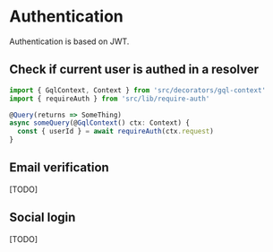 # Authentication

Authentication is based on JWT.

## Check if current user is authed in a resolver

```ts
import { GqlContext, Context } from 'src/decorators/gql-context'
import { requireAuth } from 'src/lib/require-auth'

@Query(returns => SomeThing)
async someQuery(@GqlContext() ctx: Context) {
  const { userId } = await requireAuth(ctx.request)
}
```

## Email verification

[TODO]

## Social login

[TODO]